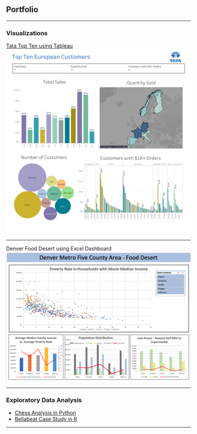 ## Portfolio

---

### Visualizations 

[Tata Top Ten using Tableau](https://public.tableau.com/views/TataDashboard_16796967994170/Dashboard1?:language=en-US&:display_count=n&:origin=viz_share_link)
<img src="images/Tata Dashboard Final.png?raw=true"/>

---
Denver Food Desert using Excel Dashboard
<img src="images/Denver Food Desert Dashboard.png?raw=true"/>

<!-- --- -->
<!--[Project 3 Title](http://example.com/)>-->
<!--img src="images/dummy_thumbnail.jpg?raw=true"/>-->

---

### Exploratory Data Analysis

- [Chess Analysis in Python](https://www.kaggle.com/code/cherieweren/analysis-of-chess)
- [Bellabeat Case Study in R](https://www.kaggle.com/code/cherieweren/bellabeat-in-r-google-data-analytic-capstone)
<!-- - [Project 3 Title](http://example.com/)-->
<!-- - [Project 4 Title](http://example.com/)-->
<!-- - [Project 5 Title](http://example.com/)-->

<!-- --- -->




---
<!-- Remove above link if you don't want to attibute -->
